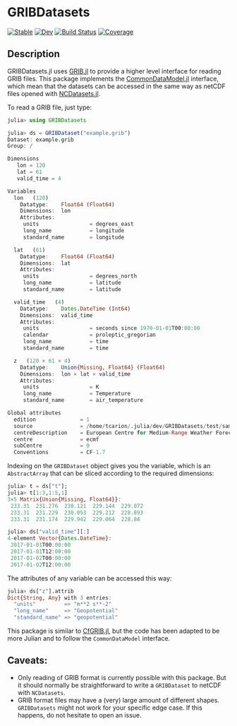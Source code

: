 # GRIBDatasets

[![Stable](https://img.shields.io/badge/docs-stable-blue.svg)](https://juliageo.org/GRIBDatasets.jl/stable/)
[![Dev](https://img.shields.io/badge/docs-dev-blue.svg)](https://juliageo.org/GRIBDatasets.jl/dev/)
[![Build Status](https://github.com/tcarion/GRIBDatasets.jl/actions/workflows/CI.yml/badge.svg?branch=main)](https://github.com/JuliaGeo/GRIBDatasets.jl/actions/workflows/CI.yml?query=branch%3Amain)
[![Coverage](https://codecov.io/gh/JuliaGeo/GRIBDatasets.jl/branch/main/graph/badge.svg)](https://codecov.io/gh/JuliaGeo/GRIBDatasets.jl)

## Description

GRIBDatasets.jl uses [GRIB.jl](https://weech.github.io/GRIB.jl) to provide a higher level interface for reading GRIB files. This package implements the [CommonDataModel.jl](https://github.com/JuliaGeo/CommonDataModel.jl) interface, which mean that the datasets can be accessed in the same way as netCDF files opened with [NCDatasets.jl](https://github.com/Alexander-Barth/NCDatasets.jl).

To read a GRIB file, just type:

```julia
julia> using GRIBDatasets

julia> ds = GRIBDataset("example.grib")
Dataset: example.grib
Group: /

Dimensions
   lon = 120
   lat = 61
   valid_time = 4

Variables
  lon   (120)
    Datatype:    Float64 (Float64)
    Dimensions:  lon
    Attributes:
     units                = degrees_east
     long_name            = longitude
     standard_name        = longitude

  lat   (61)
    Datatype:    Float64 (Float64)
    Dimensions:  lat
    Attributes:
     units                = degrees_north
     long_name            = latitude
     standard_name        = latitude

  valid_time   (4)
    Datatype:    Dates.DateTime (Int64)
    Dimensions:  valid_time
    Attributes:
     units                = seconds since 1970-01-01T00:00:00
     calendar             = proleptic_gregorian
     long_name            = time
     standard_name        = time

  z   (120 × 61 × 4)
    Datatype:    Union{Missing, Float64} (Float64)
    Dimensions:  lon × lat × valid_time
    Attributes:
     units                = K
     long_name            = Temperature
     standard_name        = air_temperature

Global attributes
  edition              = 1
  source               = /home/tcarion/.julia/dev/GRIBDatasets/test/sample-data/era5-levels-members.grib
  centreDescription    = European Centre for Medium-Range Weather Forecasts
  centre               = ecmf
  subCentre            = 0
  Conventions          = CF-1.7
```

Indexing on the `GRIBDataset` object gives you the variable, which is an `AbstractArray` that can be sliced according to the required dimensions:

```julia
julia> t = ds["t"];
julia> t[1:3,1:5,1]
3×5 Matrix{Union{Missing, Float64}}:
 233.31  231.276  230.121  229.144  229.072
 233.31  231.229  230.053  229.212  228.893
 233.31  231.174  229.942  229.064  228.84

julia> ds["valid_time"][:]
4-element Vector{Dates.DateTime}:
 2017-01-01T00:00:00
 2017-01-01T12:00:00
 2017-01-02T00:00:00
 2017-01-02T12:00:00
```

The attributes of any variable can be accessed this way:
```julia
julia> ds["z"].attrib
Dict{String, Any} with 3 entries:
  "units"         => "m**2 s**-2"
  "long_name"     => "Geopotential"
  "standard_name" => "geopotential"
```

This package is similar to [CfGRIB.jl](https://github.com/ecmwf/cfgrib.jl), but the code has been adapted to be more Julian and to follow the `CommonDataModel` interface.

## Caveats:
- Only reading of GRIB format is currently possible with this package. But it should normally be straightforward to write a `GRIBDataset` to netCDF with `NCDatasets`.
- GRIB format files may have a (very) large amount of different shapes. `GRIBDatasets` might not work for your specific edge case. If this happens, do not hesitate to open an issue.
